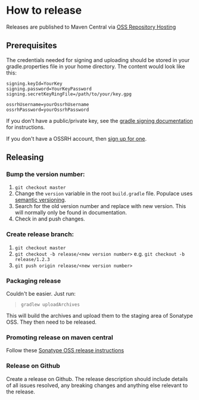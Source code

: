 # How to release
Releases are published to Maven Central via [OSS Repository Hosting](http://central.sonatype.org/pages/ossrh-guide.html)

## Prerequisites
The credentials needed for signing and uploading should be stored in your gradle.properties file in your home directory.
The content would look like this:

```
signing.keyId=YourKey
signing.password=YourKeyPassword
signing.secretKeyRingFile=/path/to/your/key.gpg

ossrhUsername=yourOssrhUsername
ossrhPassword=yourOssrhPassword
```

If you don't have a public/private key, see the [gradle signing documentation](http://www.gradle.org/docs/current/userguide/signing_plugin.html)
for instructions.

If you don't have a OSSRH account, then [sign up for one](https://issues.sonatype.org/secure/Signup!default.jspa).

## Releasing

### Bump the version number:
1. `git checkout master`
1. Change the `version` variable in the root `build.gradle` file. Populace uses [semantic versioning](semver.org).
1. Search for the old version number and replace with new version. This will normally only be found in documentation.
1. Check in and push changes.

### Create release branch:
1. `git checkout master`
1. `git checkout -b release/<new version number>` e.g. `git checkout -b release/1.2.3`
1. `git push origin release/<new version number>`

### Packaging release
Couldn't be easier. Just run:

> `gradlew uploadArchives`

This will build the archives and upload them to the staging area of Sonatype OSS. They then need to be released.

### Promoting release on maven central
Follow these [Sonatype OSS release instructions](http://central.sonatype.org/pages/releasing-the-deployment.html)

### Release on Github
Create a release on Github. The release description should include details of all issues resolved, any breaking changes
and anything else relevant to the release.
